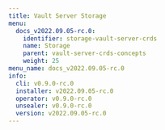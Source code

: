 ```yaml
---
title: Vault Server Storage
menu:
  docs_v2022.09.05-rc.0:
    identifier: storage-vault-server-crds
    name: Storage
    parent: vault-server-crds-concepts
    weight: 25
menu_name: docs_v2022.09.05-rc.0
info:
  cli: v0.9.0-rc.0
  installer: v2022.09.05-rc.0
  operator: v0.9.0-rc.0
  unsealer: v0.9.0-rc.0
  version: v2022.09.05-rc.0
---
```


